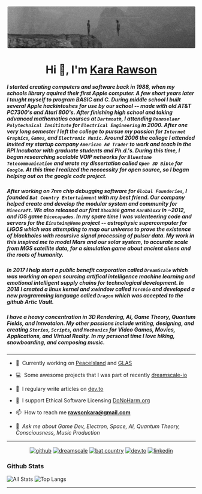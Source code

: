 <p><img align="center" src="https://github.com/ZoeDreams/zoedreams/blob/master/banner.png" alt=""/></p>

<h1 align="center">Hi 👋, I'm <a  href="https://github.com/ZoeDreams/ZoeDreams/blob/master/SKILLS.md">Kara Rawson</a></h1>

##### I started creating computers and software back in 1988, when my schools library aquired their first Apple computer. A few short years later I taught myself to program BASIC and C. During middle school I built several Apple hackintoshes for use by our school -- made with old AT&T PC7300's and Atari 800's. After finishing high school and taking advanced mathematics courses at `Dartmouth`, I attending `Rennselaer Polytechnical Insititute` for `Electrical Engineering` in 2000. After one very long semester I left the college to pursue my passion for `Internet Graphics`, `Games`, and `Electronic Music`. Around 2006 the college I attended invited my startup company `American Ad Trader` to work and teach in the RPI Incubator with graduate students and Ph.d.'s. During this time, I began researching scalable VOIP networks for `Bluestone Telecommunication` and wrote my dissertation called `Open 3D Bible` for `Google`. At this time I realized the neccessity for open source, so I began helping out on the google code project. 

##### After working on 7nm chip debugging software for `Global Founderies`, I founded `Bat Country Entertainment` with my best friend.  Our company helped create and develop the modular system and community for `Minecraft`. We also released our first `Xbox360` game `Aardbloxx` in ~2012, and iOS game `Dicecapades`. In my spare time I was volenteering code and servers for the `Einstein@Home` project -- astrophysic supercomputer for LIGOS which was attempting to map our universe to prove the existence of blackholes with recursive signal processing of pulsar data. My work in this inspired me to model Mars and our solar system, to accurate scale from MGS satellite data, for a simulation game about ancient aliens and the roots of humanity. 

##### In 2017 I help start a public benefit corporation called `DreamScale` which was working on open sourcing artifical intelligence machine learning and emotional intelligent supply chains for technological development. In 2018 I created a linux kernel and xwindow called `Torchie` and developed a new programming language called `Dragon` which was accepted to the github Artic Vault.

##### I have a heavy concentration in 3D Rendering, AI, Game Theory, Quantum Fields, and Innvotaion. My other passions include writing, designing, and creating `Stories`, `Scripts`, and `Mechanics` for Video Games, Movies, Applications, and Virtual Realty. In my personal time I love hiking, snowboarding, and composing music.

<hr/>

- 🚀&nbsp;&nbsp;Currently working on [PeaceIsland](https://www.patreon.com/PeaceIsland) and [GLAS](https://github.com/lume/glas)

- 💻&nbsp;&nbsp;Some awesome projects that I was part of recently [dreamscale-io](https://github.com/dreamscale-io)

- 📝&nbsp;&nbsp;I regulary write articles on [dev.to](https://dev.to/zoedreams)

- 🧬&nbsp;&nbsp;I support Ethical Software Licensing [DoNoHarm.org](https://firstdonoharm.dev/)

- 📫&nbsp;&nbsp;How to reach me **rawsonkara@gmail.com**

- 💬&nbsp;&nbsp;*Ask me about Game Dev, Electron, Space, AI, Quantum Theory, Consciousness, Music Production*


<hr/>


<p align="center">
<a href="https://github.com/zoedreams" target="blank"><img align="center" src="https://cdn.jsdelivr.net/npm/simple-icons@3.0.1/icons/github.svg" alt="github" height="30" width="30" /></a>
  <a href="https://github.com/dreamscale-io" target="blank"><img align="center" src="https://cdn.jsdelivr.net/npm/simple-icons@3.0.1/icons/gitlab.svg" alt="dreamscale" height="30" width="30" /></a>
  <a href="https://www.youtube.com/user/BatCountryEnt" target="blank"><img align="center" src="https://cdn.jsdelivr.net/npm/simple-icons@3.0.1/icons/youtube.svg" alt="bat country" height="30" width="30" /></a>
  <a href="https://dev.to/zoedreams" target="blank"><img align="center" src="https://cdn.jsdelivr.net/npm/simple-icons@3.0.1/icons/dev-dot-to.svg" alt="dev.to" height="30" width="30" /></a>
<a href="https://www.linkedin.com/in/kara-marie-rawson-8ba5b5133/" target="blank"><img align="center" src="https://cdn.jsdelivr.net/npm/simple-icons@3.0.1/icons/linkedin.svg" alt="linkedin" height="30" width="30" /></a>
</p>



### Github Stats
![All Stats](https://github-readme-stats.vercel.app/api?username=zoedreams&show_icons=true&include_all_commits=true&count_private=true&hide=contribs)
![Top Langs](https://github-readme-stats.vercel.app/api/top-langs/?username=zoedreams&layout=compact)

<hr/>

<p align="center"><img src="https://profile-counter.glitch.me/zoedreams/count.svg" alt=""/></p>
